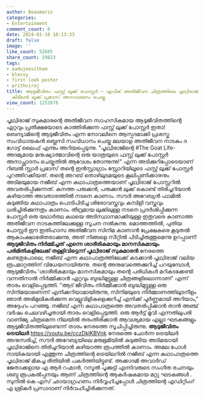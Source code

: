 ```yaml
---
author: Beaumaris
categories:
- Entertainment
comment_count: 0
date: 2024-01-10 16:13:33
draft: false
image: ''
like_count: 52605
share_count: 29823
tags:
- aadujeevitham
- blessy
- first look poster
- prithviraj
title: ആടുജീവിതം ഫസ്റ്റ് ലുക്ക് പോസ്റ്റർ – എപിക് അതിജീവന ചിത്രത്തിലെ പൃഥ്വിരാജ് സുകുമാരന്റെ
  കിടിലൻ ലുക്ക് പ്രഭാസ് അനാവരണം ചെയ്തു
view_count: 1252676
---
```


പൃഥ്വിരാജ് സുകുമാരന്റെ അതിജീവന സാഹസികമായ ആടുജീവിതത്തിന്റെ ഏറ്റവും പ്രതീക്ഷയോടെ കാത്തിരിക്കുന്ന ഫസ്റ്റ് ലുക്ക് പോസ്റ്റർ ഇതാ! ബെന്യാമിന്റെ ആടുജീവിതം എന്ന നോവലിനെ ആസ്പദമാക്കി പ്രശസ്ത സംവിധായകൻ ബ്ലെസി സംവിധാനം ചെയ്ത മലയാള അതിജീവന നാടകം ദ ഗോട്ട് ലൈഫ് എന്നും അറിയപ്പെടുന്നു. "പൃഥ്വിരാജിന്റെ #The Goat Life- അദമ്യമായ മനുഷ്യാത്മാവിന്റെ ഒരു യാത്രയുടെ ഫസ്റ്റ് ലുക്ക് പോസ്റ്റർ അനാച്ഛാദനം ചെയ്തതിൽ ആവേശം തോന്നുന്നു!" എന്ന അടിക്കുറിപ്പോടെയാണ് റിബൽ സ്റ്റാർ പ്രഭാസ് തന്റെ ഇൻസ്റ്റാഗ്രാം സ്റ്റോറിയിലൂടെ ഫസ്റ്റ് ലുക്ക് പോസ്റ്റർ പുറത്തിറക്കിയത്. തന്റെ അറബ് തൊഴിലുടമയുടെ കൂലിപ്പണിക്കാരനും അടിമയുമായ നജീബ് എന്ന കഥാപാത്രത്തെയാണ് പൃഥ്വിരാജ് പോസ്റ്ററിൽ അവതരിപ്പിക്കുന്നത്. കനത്ത പരുക്കൻ, പരുക്കൻ ലുക്ക് കൊണ്ട് തിരിച്ചറിയാൻ കഴിയാത്ത അവതാരത്തിൽ നടനെ കാണാം. സൗദി അറേബ്യൻ ഫാമിൽ കുടുങ്ങിയ കഥാപാത്രം പൊടിപിടിച്ച ശിരോവസ്ത്രവും കമ്പിളി വസ്ത്രവും ധരിച്ചിരിക്കുന്നതും കാണാം. തീവ്രമായ ലുക്കിലുള്ള നടനെ പ്രദർശിപ്പിക്കുന്ന പോസ്റ്റർ ഒരു യഥാർത്ഥ കഥയെ അടിസ്ഥാനമാക്കിയുള്ള ഇതുവരെ കാണാത്ത അതിജീവന നാടകത്തിലേക്കുള്ള സൂചന നൽകുന്നു. മൊത്തത്തിൽ, പുതിയ പോസ്റ്റർ ഈ ഇതിഹാസ അതിജീവന സിനിമ കാണാൻ പ്രേക്ഷകരെ കൂടുതൽ ആകാംക്ഷാഭരിതരാക്കുന്നു, അത് നിങ്ങളെ സീറ്റിൽ പിടിച്ചിരുത്തുമെന്നു ഉറപ്പാണ്!  **ആടുജീവിതം നിർമ്മിച്ചത് എന്നെ ശാരീരികമായും മാനസികമായും പരിമിതികളിലേക്ക് തള്ളിവിട്ടെന്ന് പൃഥ്വിരാജ് സുകുമാരൻ** നേരത്തെ കണ്ടതുപോലെ, നജീബ് എന്ന കഥാപാത്രത്തിലേക്ക് കടക്കാൻ പൃഥ്വിരാജ് വലിയ രൂപമാറ്റത്തിന് വിധേയനായിരുന്നു. തന്റെ അനുഭവത്തെക്കുറിച്ച് പറയുമ്പോൾ, ആടുജീവിതം 'ശാരീരികമായും മാനസികമായും തന്റെ പരിധികൾ മറികടക്കേണ്ടി വന്നതിനാൽ നിർമ്മിക്കാൻ ഏറ്റവും ബുദ്ധിമുട്ടുള്ള ചിത്രങ്ങളിലൊന്നാണ്' എന്ന് താരം വെളിപ്പെടുത്തി. "ആട് ജീവിതം നിർമ്മിക്കാൻ ബുദ്ധിമുട്ടുള്ള ഒരു സിനിമയാണെന്ന് എനിക്കറിയാമായിരുന്നു, സിനിമയുടെ നിർമ്മാണത്തിലുടനീളം ഞാൻ അഭിമുഖീകരിക്കുന്ന വെല്ലുവിളികളെക്കുറിച്ച് എനിക്ക് പൂർണ്ണമായി അറിയാം," അദ്ദേഹം പറഞ്ഞു. നജീബ് എന്ന കഥാപാത്രത്തെ അവതരിപ്പിക്കാൻ താൻ അഞ്ച് വർഷം ചെലവഴിച്ചതായി താരം വെളിപ്പെടുത്തി. ഒരു ആർട്ട് മൂവി എന്നതിലുപരി വാണിജ്യ ചിത്രമെന്ന നിലയിൽ തരംതിരിക്കാൻ ആവശ്യമായ എല്ലാ ഘടകങ്ങളും ആടുജീവിതത്തിലുണ്ടെന്ന് താരം നേരത്തെ സൂചിപ്പിച്ചിരുന്നു. **ആടുജീവിതം ട്രെയിലർ** https://youtu.be/cczDklKBVnk നേരത്തെ ചോർന്ന ട്രെയിലർ അനുസരിച്ച്, സൗദി അറേബ്യയിലെ മരുഭൂമിയിൽ കുടുങ്ങിയ അടിമയായി പൃഥ്വിരാജിനെ തിരിച്ചറിയാൻ കഴിയാത്ത രൂപത്തിൽ കാണാം. അമല പോൾ നായികയായി എത്തുന്ന ചിത്രത്തിന്റെ ട്രെയിലറിൽ നജീബ് എന്ന കഥാപാത്രത്തെ പൃഥ്വിരാജ് മികച്ച രീതിയിൽ പകർത്തിയിട്ടുണ്ട്. അക്കാദമി അവാർഡ് ജേതാക്കളായ എ ആർ റഹ്മാൻ, റസൂൽ പൂക്കുട്ടി എന്നിവരുടെ സംഗീത രചനയും ശബ്ദ രൂപകൽപ്പനയും ആണ് ചിത്രത്തിന്റെ ആകർഷകമായ മറ്റു ഘടകങ്ങൾ . സുനിൽ കെ എസ് ഛായാഗ്രഹണം നിർവ്വഹിച്ചപ്പോൾ ചിത്രത്തിന്റെ എഡിറ്റിംഗ് എ ശ്രീകർ പ്രസാദാണ് നിർവഹിച്ചിരിക്കുന്നത്.